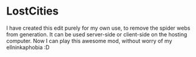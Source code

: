 # LostCities

I have created this edit purely for my own use, to remove the spider webs from generation. It can be used server-side or client-side on the hosting computer. Now I can play this awesome mod, without worry of my ellninkaphobia :D
